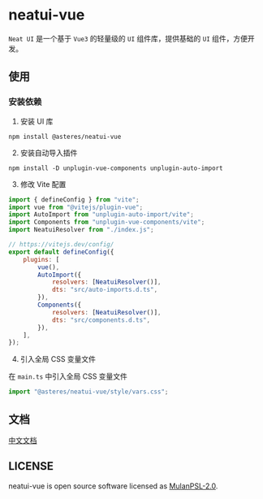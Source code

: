 # neatui-vue

`Neat UI` 是一个基于 `Vue3` 的轻量级的 `UI` 组件库，提供基础的 `UI` 组件，方便开发。

## 使用

### 安装依赖
1. 安装 UI 库
```shell
npm install @asteres/neatui-vue
```

2. 安装自动导入插件
```shell
npm install -D unplugin-vue-components unplugin-auto-import
```

3. 修改 Vite 配置

```js
import { defineConfig } from "vite";
import vue from "@vitejs/plugin-vue";
import AutoImport from "unplugin-auto-import/vite";
import Components from "unplugin-vue-components/vite";
import NeatuiResolver from "./index.js";

// https://vitejs.dev/config/
export default defineConfig({
	plugins: [
		vue(),
		AutoImport({
			resolvers: [NeatuiResolver()],
			dts: "src/auto-imports.d.ts",
		}),
		Components({
			resolvers: [NeatuiResolver()],
			dts: "src/components.d.ts",
		}),
	],
});
```

4. 引入全局 CSS 变量文件

在 `main.ts` 中引入全局 CSS 变量文件

```js
import "@asteres/neatui-vue/style/vars.css";
```

## 文档

[中文文档](https://neatui.github.io/neatui-vue/)

## LICENSE
neatui-vue is open source software licensed as [MulanPSL-2.0](https://github.com/DvShu/neatui-vue/blob/main/LICENSE).
